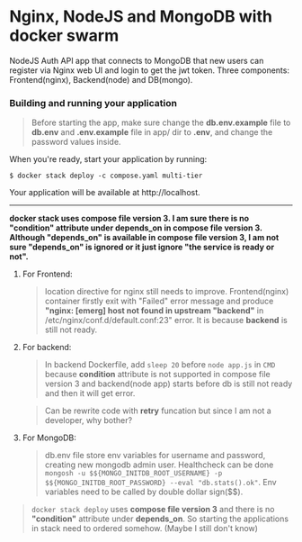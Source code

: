 # Nginx, NodeJS and MongoDB with docker swarm

NodeJS Auth API app that connects to MongoDB that new users can register via Nginx web UI and login to get the jwt token. Three components: Frontend(nginx), Backend(node) and DB(mongo).

### Building and running your application

>Before starting the app, make sure change the **db.env.example** file to **db.env** and **.env.example** file in app/ dir to **.env**, and change the password values inside.

When you're ready, start your application by running:

`$ docker stack deploy -c compose.yaml multi-tier`

Your application will be available at http://localhost.

---

**docker stack uses compose file version 3. I am sure there is no "condition" attribute under depends_on in compose file version 3. Although "depends_on" is available in compose file version 3, I am not sure "depends_on" is ignored or it just ignore "the service is ready or not".**

1. For Frontend:
    >location directive for nginx still needs to improve.
    >Frontend(nginx) container firstly exit with "Failed" error message and produce **"nginx: [emerg] host not found in upstream "backend"** in /etc/nginx/conf.d/default.conf:23" error. It is because **backend** is still not ready.

2. For backend:
    >In backend Dockerfile, add `sleep 20` before `node app.js` in `CMD` because **condition** attribute is not supported in compose file version 3 and backend(node app) starts before db is still not ready and then it will get error.
    
    >Can be rewrite code with **retry** funcation but since I am not a developer, why bother?

3. For MongoDB:
    >db.env file store env variables for username and password, creating new mongodb admin user. Healthcheck can be done ```mongosh -u $${MONGO_INITDB_ROOT_USERNAME} -p $${MONGO_INITDB_ROOT_PASSWORD} --eval "db.stats().ok"```. Env variables need to be called by double dollar sign(\$\$). 


>`docker stack deploy` uses **compose file version 3** and there is no **"condition"** attribute under **depends_on**. So starting the applications in stack need to ordered somehow. (Maybe I still don't know)



